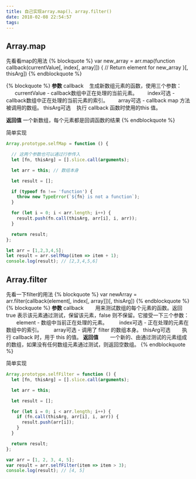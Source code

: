 ```yaml
---
title: 自己实现array.map()、array.filter()
date: 2018-02-08 22:54:57
tags:
---
```


## Array.map
先看看map的用法
{% blockquote %}
var new_array = arr.map(function callback(currentValue[, index[, array]]) {
 // Return element for new_array
}[, thisArg])
{% endblockquote %}

<!-- more -->

{% blockquote %}
**参数**
callback
    &nbsp;&nbsp;&nbsp;生成新数组元素的函数，使用三个参数：
    &nbsp;&nbsp;&nbsp;&nbsp;&nbsp;&nbsp;currentValue - callback数组中正在处理的当前元素。
    &nbsp;&nbsp;&nbsp;&nbsp;&nbsp;&nbsp;index可选 - callback数组中正在处理的当前元素的索引。
    &nbsp;&nbsp;&nbsp;&nbsp;&nbsp;&nbsp;array可选 - callback map 方法被调用的数组。
thisArg可选
    &nbsp;&nbsp;&nbsp;执行 callback 函数时使用的this 值。

**返回值**
一个新数组，每个元素都是回调函数的结果
{% endblockquote %}

简单实现
```javascript
Array.prototype.selfMap = function () {

  // 这两个参数也可以通过行参传入
  let [fn, thisArg] = [].slice.call(arguments);

  let arr = this; // 数组本身

  let result = [];

  if (typeof fn !== 'function') {
    throw new TypeError(`${fn} is not a function`);
  }

  for (let i = 0; i < arr.length; i++) {
    result.push(fn.call(thisArg, arr[i], i, arr));
  }

  return result;
};

let arr = [1,2,3,4,5];
let result = arr.selfMap(item => item + 1);
console.log(result); // [2,3,4,5,6]
```

## Array.filter
先看一下filter的用法
{% blockquote %}
var newArray = arr.filter(callback(element[, index[, array]])[, thisArg])
{% endblockquote %}
{% blockquote %}
**参数**
callback
    &emsp;&emsp;用来测试数组的每个元素的函数。返回 true 表示该元素通过测试，保留该元素，false 则不保留。它接受一下三个参数：
                &emsp;&emsp;element - 数组中当前正在处理的元素。
                &emsp;&emsp;index可选 - 正在处理的元素在数组中的索引。
                &emsp;&emsp;array可选 - 调用了 filter 的数组本身。
thisArg可选
    &emsp;&emsp;执行 callback 时，用于 this 的值。
**返回值**
    &emsp;&emsp;一个新的、由通过测试的元素组成的数组，如果没有任何数组元素通过测试，则返回空数组。
{% endblockquote %}

简单实现
```javascript
Array.prototype.selfFilter = function () {
  let [fn, thisArg] = [].slice.call(arguments);

  let arr = this;

  let result = [];

  for (let i = 0; i < arr.length; i++) {
    if (fn.call(thisArg, arr[i], i, arr)) {
      result.push(arr[i]);
    }
  }

  return result;
};

var arr = [1, 2, 3, 4, 5];
var result = arr.selfFilter(item => item > 3);
console.log(result); // [4, 5]
```
